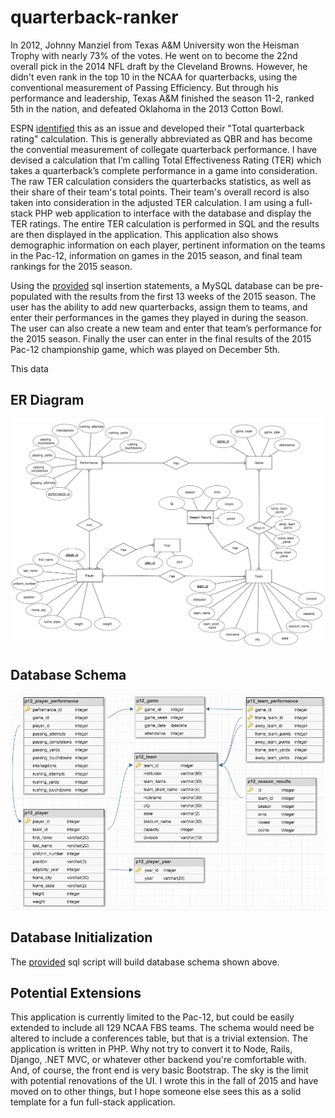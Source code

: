# quarterback-ranker
In 2012, Johnny Manziel from Texas A&M University won the Heisman Trophy with nearly 73% of the votes. He went on to become the 22nd overall pick in the 2014 NFL draft by the Cleveland Browns. However, he didn't even rank in the top 10 in the NCAA for quarterbacks, using the conventional measurement of Passing Efficiency. But through his performance and leadership, Texas A&M finished the season 11-2, ranked 5th in the nation, and defeated Oklahoma in the 2013 Cotton Bowl.

ESPN [identified](http://www.espn.com/college-football/story/_/id/9612585/total-quarterback-rating-college-football) this as an issue and developed their "Total quarterback rating" calculation. This is generally abbreviated as QBR and has become the convential measurement of collegate quarterback performance. I have devised a calculation that I’m calling Total Effectiveness Rating (TER) which takes a quarterback’s complete performance in a game into consideration. The raw TER calculation considers the quarterbacks statistics, as well as their share of their team's total points. Their team's overall record is also taken into consideration in the adjusted TER calculation. I am using a full-stack PHP web application to interface with the database and display the TER ratings. The entire TER calculation is performed in SQL and the results are then displayed in the application. This application also shows demographic information on each player, pertinent information on the teams in the Pac-12, information on games in the 2015 season, and final team rankings for the 2015 season.

Using the [provided](/sql/table_insertions.sql) sql insertion statements, a MySQL database can be pre-populated with the results from the first 13 weeks of the 2015 season. The user has the ability to add new quarterbacks, assign them to teams, and enter their performances in the games they played in during the season. The user can also create a new team and enter that team’s performance for the 2015 season. Finally the user can enter in the final results of the 2015 Pac-12 championship game, which was played on December 5th.

This data

## ER Diagram
![ER Diagram](/images/er.png)

## Database Schema
![Database Schema](/images/schema.png)

## Database Initialization
The [provided](/sql/table_definitions.sql) sql script will build database schema shown above. 

## Potential Extensions
This application is currently limited to the Pac-12, but could be easily extended to include all 129 NCAA FBS teams. The schema would need be altered to include a conferences table, but that is a trivial extension. The application is written in PHP. Why not try to convert it to Node, Rails, Django, .NET MVC, or whatever other backend you're comfortable with. And, of course, the front end is very basic Bootstrap. The sky is the limit with potential renovations of the UI. I wrote this in the fall of 2015 and have moved on to other things, but I hope someone else sees this as a solid template for a fun full-stack application. 
